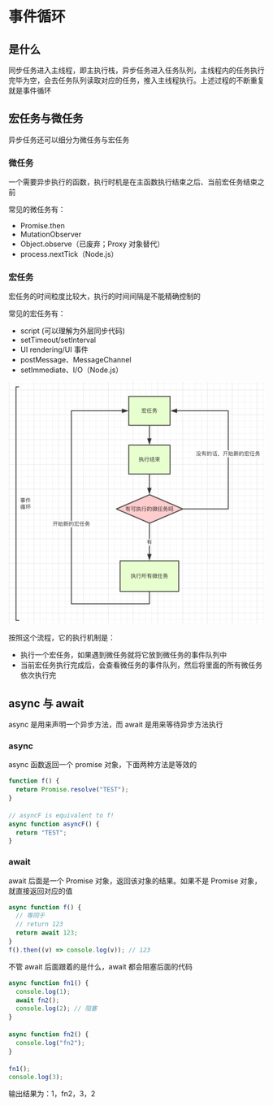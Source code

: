 # 事件循环

## 是什么

同步任务进入主线程，即主执行栈，异步任务进入任务队列，主线程内的任务执行完毕为空，会去任务队列读取对应的任务，推入主线程执行。上述过程的不断重复就是事件循环

## 宏任务与微任务

异步任务还可以细分为微任务与宏任务

### 微任务

一个需要异步执行的函数，执行时机是在主函数执行结束之后、当前宏任务结束之前

常见的微任务有：

- Promise.then
- MutationObserver
- Object.observe（已废弃；Proxy 对象替代）
- process.nextTick（Node.js）

### 宏任务

宏任务的时间粒度比较大，执行的时间间隔是不能精确控制的

常见的宏任务有：

- script (可以理解为外层同步代码)
- setTimeout/setInterval
- UI rendering/UI 事件
- postMessage、MessageChannel
- setImmediate、I/O（Node.js）

![eventLoop-事件循环](../assets/image/eventLoop-%E4%BA%8B%E4%BB%B6%E5%BE%AA%E7%8E%AF.png)

按照这个流程，它的执行机制是：

- 执行一个宏任务，如果遇到微任务就将它放到微任务的事件队列中
- 当前宏任务执行完成后，会查看微任务的事件队列，然后将里面的所有微任务依次执行完

## async 与 await

async 是用来声明一个异步方法，而 await 是用来等待异步方法执行

### async

async 函数返回一个 promise 对象，下面两种方法是等效的

```js
function f() {
  return Promise.resolve("TEST");
}

// asyncF is equivalent to f!
async function asyncF() {
  return "TEST";
}
```

### await

await 后面是一个 Promise 对象，返回该对象的结果。如果不是 Promise 对象，就直接返回对应的值

```js
async function f() {
  // 等同于
  // return 123
  return await 123;
}
f().then((v) => console.log(v)); // 123
```

不管 await 后面跟着的是什么，await 都会阻塞后面的代码

```js
async function fn1() {
  console.log(1);
  await fn2();
  console.log(2); // 阻塞
}

async function fn2() {
  console.log("fn2");
}

fn1();
console.log(3);
```

输出结果为：1，fn2，3，2
